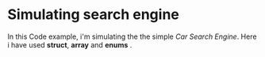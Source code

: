 # Simulating search engine

In this Code example, i'm simulating the the simple *Car Search Engine*. Here i have used **struct**, **array** and **enums** .
